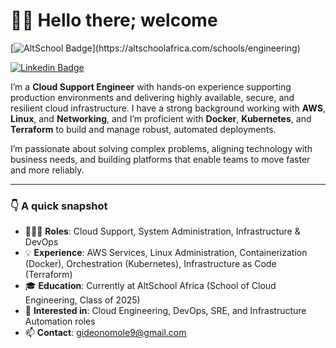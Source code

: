 # 👋🏾 Hello there; welcome  

[![AltSchool Badge](https://img.shields.io/badge/-Engineering-6773E5?style=for-the-badge&logo=data:image/png;base64,iVBORw0KGgoAAAANSUhEUgAAAIcAAACHCAYAAAA850oKAAAACXBIWXMAACE4AAAhOAFFljFgAAAAAXNSR0IArs4c6QAAAARnQU1BAACxjwv8YQUAAAcmSURBVHgB7d3/...)](https://altschoolafrica.com/schools/engineering)
 
[![Linkedin Badge](https://img.shields.io/badge/-yourlinkedinhandle-blue?style=for-the-badge&logo=Linkedin&logoColor=white&link=https://www.linkedin.com/in/gideon-omole-5ba318180/)](https://www.linkedin.com/in/gideon-omole-5ba318180/)  

I’m a **Cloud Support Engineer** with hands‑on experience supporting production environments and delivering highly available, secure, and resilient cloud infrastructure. I have a strong background working with **AWS**, **Linux**, and **Networking**, and I’m proficient with **Docker**, **Kubernetes**, and **Terraform** to build and manage robust, automated deployments.

I’m passionate about solving complex problems, aligning technology with business needs, and building platforms that enable teams to move faster and more reliably.

---

### 👇 A quick snapshot
- 👨🏽‍💻 **Roles**: Cloud Support, System Administration, Infrastructure & DevOps  
- 💡 **Experience**: AWS Services, Linux Administration, Containerization (Docker), Orchestration (Kubernetes), Infrastructure as Code (Terraform)  
- 🎓 **Education**: Currently at AltSchool Africa (School of Cloud Engineering, Class of 2025)  
- 🚀 **Interested in**: Cloud Engineering, DevOps, SRE, and Infrastructure Automation roles  
- 📫 **Contact**: [gideonomole9@gmail.com](mailto:gideonomole9@gmail.com)
